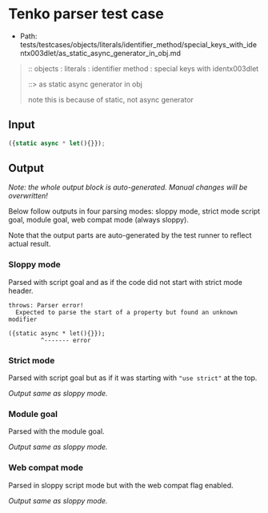 # Tenko parser test case

- Path: tests/testcases/objects/literals/identifier_method/special_keys_with_identx003dlet/as_static_async_generator_in_obj.md

> :: objects : literals : identifier method : special keys with identx003dlet
>
> ::> as static async generator in obj
>
> note this is because of static, not async generator

## Input

`````js
({static async * let(){}});
`````

## Output

_Note: the whole output block is auto-generated. Manual changes will be overwritten!_

Below follow outputs in four parsing modes: sloppy mode, strict mode script goal, module goal, web compat mode (always sloppy).

Note that the output parts are auto-generated by the test runner to reflect actual result.

### Sloppy mode

Parsed with script goal and as if the code did not start with strict mode header.

`````
throws: Parser error!
  Expected to parse the start of a property but found an unknown modifier

({static async * let(){}});
         ^------- error
`````

### Strict mode

Parsed with script goal but as if it was starting with `"use strict"` at the top.

_Output same as sloppy mode._

### Module goal

Parsed with the module goal.

_Output same as sloppy mode._

### Web compat mode

Parsed in sloppy script mode but with the web compat flag enabled.

_Output same as sloppy mode._
